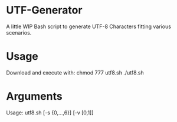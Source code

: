 # UTF-Generator
 A little WIP Bash script to generate UTF-8 Characters fitting various scenarios.

# Usage
Download and execute with:
chmod 777 utf8.sh
./utf8.sh

# Arguments
Usage: utf8.sh [-s {0,...,6}] [-v [0,1]]
